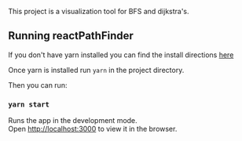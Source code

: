 This project is a visualization tool for BFS and dijkstra's.

## Running reactPathFinder

If you don't have yarn installed you can find the install directions [here](https://classic.yarnpkg.com/en/docs/install/#mac-stable)

Once yarn is installed run `yarn` in the project directory.

Then you can run:

### `yarn start`

Runs the app in the development mode.<br />
Open [http://localhost:3000](http://localhost:3000) to view it in the browser.


